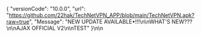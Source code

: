 {
 "versionCode": "10.0.0",
  "url":   "https://github.com/22hak/TechNetVPN_APP/blob/main/TechNetVPN.apk?raw=true",
   "Message": "NEW UPDATE AVAILABLE•!!!\n\nWHAT'S NEW???\n\nAJAX OFFICIAL V2\n\nTEST"
   }\n\n
